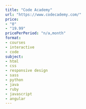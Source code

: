 ```yaml
---
title: "Code Academy"
url: "https://www.codecademy.com/"
price: 
- "0"
- "19.99"
pricePerPeriod: "n/a,month"
format: 
- courses
- interactive
- code
subject: 
- html
- css
- responsive design
- sass
- python
- java
- ruby
- javascript
- angular
---
```

